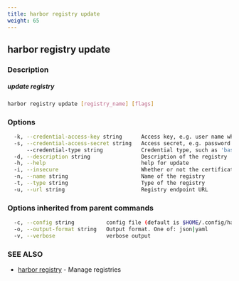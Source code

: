 ```yaml
---
title: harbor registry update
weight: 65
---
```

## harbor registry update

### Description

##### update registry

```sh
harbor registry update [registry_name] [flags]
```

### Options

```sh
  -k, --credential-access-key string      Access key, e.g. user name when credential type is 'basic'
  -s, --credential-access-secret string   Access secret, e.g. password when credential type is 'basic'
      --credential-type string            Credential type, such as 'basic', 'oauth'
  -d, --description string                Description of the registry
  -h, --help                              help for update
  -i, --insecure                          Whether or not the certificate will be verified when Harbor tries to access the server
  -n, --name string                       Name of the registry
  -t, --type string                       Type of the registry
  -u, --url string                        Registry endpoint URL
```

### Options inherited from parent commands

```sh
  -c, --config string          config file (default is $HOME/.config/harbor-cli/config.yaml)
  -o, --output-format string   Output format. One of: json|yaml
  -v, --verbose                verbose output
```

### SEE ALSO

* [harbor registry](harbor-registry.md)	 - Manage registries

